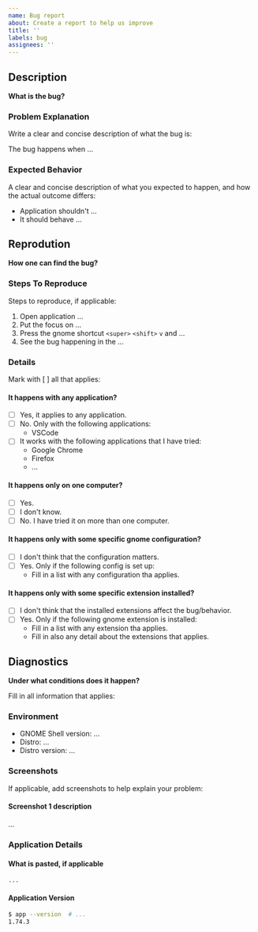 ```yaml
---
name: Bug report
about: Create a report to help us improve
title: ''
labels: bug
assignees: ''
---
```


## Description

**What is the bug?**

### Problem Explanation

Write a clear and concise description of what the bug is:

The bug happens when ...

### Expected Behavior

A clear and concise description of what you expected to happen, and how the actual outcome differs:

- Application shouldn't ...
- It should behave ...

## Reprodution

**How one can find the bug?**

### Steps To Reproduce

Steps to reproduce, if applicable:

1. Open application ...
2. Put the focus on ...
3. Press the gnome shortcut `<super>` `<shift>` `v` and ...
4. See the bug happening in the ...

### Details

Mark with [ ] all that applies:

#### It happens with any application?

- [ ] Yes, it applies to any application.
- [ ] No. Only with the following applications:
  - VSCode
- [ ] It works with the following applications that I have tried:
  - Google Chrome
  - Firefox
  - ...

#### It happens only on one computer?

- [ ] Yes.
- [ ] I don't know.
- [ ] No. I have tried it on more than one computer.

#### It happens only with some specific gnome configuration?

- [ ] I don't think that the configuration matters.
- [ ] Yes. Only if the following config is set up:
  - Fill in a list with any configuration tha applies.

#### It happens only with some specific extension installed?

- [ ] I don't think that the installed extensions affect the bug/behavior.
- [ ] Yes. Only if the following gnome extension is installed:
  - Fill in a list with any extension tha applies.
  - Fill in also any detail about the extensions that applies.

## Diagnostics

**Under what conditions does it happen?**

Fill in all information that applies:

### Environment

- GNOME Shell version: ...
- Distro: ...
- Distro version: ...

### Screenshots

If applicable, add screenshots to help explain your problem:

#### Screenshot 1 description

...

### Application Details

#### What is pasted, if applicable

``` text
...
```

#### Application Version

``` bash
$ app --version  # ...
1.74.3
```
